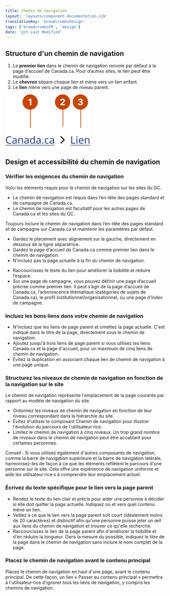 ```yaml
---
title: Chemin de navigation
layout: 'layouts/component-documentation.njk'
translationKey: 'breadcrumbsDesign'
tags: ['breadcrumbsFR', 'design']
date: 'git Last Modified'
---
```


## Structure d'un chemin de navigation

<ol class="anatomy-list">
  <li>Le <strong>premier lien</strong> dans le chemin de navigation renvoie par défaut à la page d’accueil de Canada.ca. Pour d’autres sites, le lien peut être modifié. </li>
  <li>Le <strong>chevron</strong> sépare chaque lien et mène vers un lien enfant.</li>
  <li>Le <strong>lien</strong> mène vers une page de niveau parent.</li>
</ol>

<img class="b-sm b-default p-300" src="/images/fr/components/anatomy/gcds-breadcrumbs-anatomy.svg" alt="Chemin de navigation avec deux liens côte à côte et un chevron pointant vers la droite entre eux. Chaque élément du composant est identifié à l’aide d’un chiffre." />

## Design et accessibilité du chemin de navigation

### Vérifier les exigences du chemin de navigation

Voici les éléments requis pour le chemin de navigation sur les sites du GC.

- Le chemin de navigation est requis dans l’en-tête des pages standard et de campagne de Canada.ca.
- Le chemin de navigation est facultatif pour les autres pages de Canada.ca et les sites du GC.

<gcds-details details-title="Éléments requis sur une page standard ou de campagne de Canada.ca" class="mb-300">
  <gcds-text>Toujours inclure le chemin de navigation dans l’en-tête des pages standard et de campagne sur Canada.ca et maintenir les paramètres par défaut.</gcds-text>
  <div>
    <ul class="list-disc">
      <li>Gardez le placement avec alignement sur la gauche, directement en dessous de la ligne séparatrice.</li>
      <li>Gardez la page d’accueil de Canada.ca comme premier lien dans le chemin de navigation.</li>
      <li>N’incluez pas la page actuelle à la fin du chemin de navigation.</li>
    </ul>
  </div>
</gcds-details>

<gcds-details details-title="Éléments facultatifs sur une page standard ou de campagne de Canada.ca" class="mb-300">
  <div>
    <ul class="list-disc">
      <li>Raccourcissez le texte du lien pour améliorer la lisibilité et réduire l’espace.</li>
      <li>Sur une page de campagne, vous pouvez définir une page d’accueil précise comme premier lien. Il peut s’agir de la page d’accueil de Canada.ca, l’arborescence thématique (catégories de sujets de Canada.ca), le profil institutionnel/organisationnel, ou une page d’index de campagne.</li>
    </ul>
  </div>
</gcds-details>

### Incluez les bons liens dans votre chemin de navigation

- N'incluez que les liens de page parent et omettez la page actuelle. C'est indiqué dans le titre de la page, directement sous le chemin de navigation.
- Ajoutez jusqu'à trois liens de page parent si vous utilisez les liens Canada.ca et la page d'accueil, pour un maximum de cinq liens de chemin de navigation.
- Évitez la duplication en associant chaque lien de chemin de navigation à une page unique.

### Structurez les niveaux de chemin de navigation en fonction de la navigation sur le site

Le chemin de navigation représente l'emplacement de la page courante par rapport au modèle de navigation du site.

- Ordonnez les niveaux de chemin de navigation en fonction de leur niveau correspondant dans la hiérarchie du site.
- Évitez d'utiliser le composant Chemin de navigation pour illustrer l'évolution du parcours de l'utilisateur·rice.
- Limitez le chemin de navigation à cinq niveaux. Un trop grand nombre de niveaux dans le chemin de navigation peut être accablant pour certaines personnes.

Conseil : Si vous utilisez également d'autres composants de navigation, comme la <gcds-link href="{{ links.topNav }}">barre de navigation supérieure</gcds-link> et la <gcds-link href="{{ links.sideNav }}">barre de navigation latérale</gcds-link>, harmonisez-les de façon à ce que les éléments reflètent le parcours d'une personne sur le site. Cela offre une expérience de navigation uniforme et aide les utilisateur·rice·s à comprendre leur emplacement actuel.

### Écrivez du texte spécifique pour le lien vers la page parent

- Rendez le texte du lien clair et précis pour aider une personne à décider si elle doit quitter la page actuelle. Indiquez où et vers quel contenu mène un lien.
- Veillez à ce que le lien vers la page parent soit court (idéalement moins de 20 caractères) et distinctif afin qu'une personne puisse jeter un œil aux liens du chemin de navigation et trouver ce qu'elle recherche.
- Raccourcissez le lien de la page parent afin d'améliorer la lisibilité et d'en réduire la longueur. Dans la mesure du possible, indiquez le titre de la page dans le chemin de navigation sans inclure le nom complet de la page.

### Placez le chemin de navigation avant le contenu principal

Placez le chemin de navigation en haut d'une page, avant le contenu principal. De cette façon, un lien « Passer au contenu principal » permettra à l'utilisateur·rice d'ignorer tous les liens de navigation, y compris les chemins de navigation.
